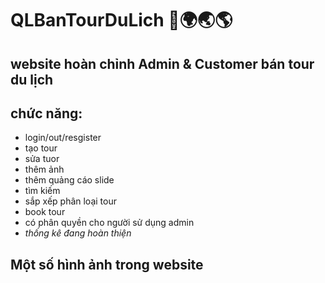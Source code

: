 # QLBanTourDuLich 🚎🌍🌏🌎
## website hoàn chỉnh Admin & Customer bán tour du lịch

## chức năng:
- login/out/resgister
- tạo tour
- sửa tuor
- thêm ảnh
- thêm quảng cáo slide
- tìm kiếm
- sắp xếp phân loại tour
- book tour
- có phân quyền cho người sử dụng admin
- *thống kê đang hoàn thiện*

## Một số hình ảnh trong website

